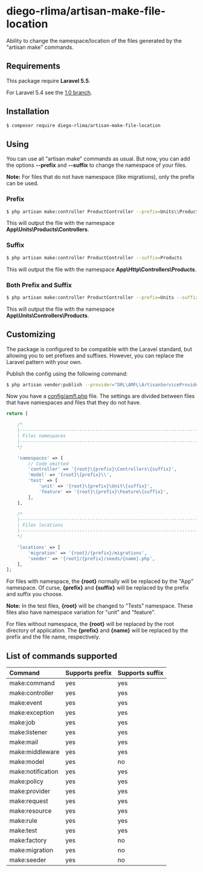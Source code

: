 # diego-rlima/artisan-make-file-location
Ability to change the namespace/location of the files generated by the \"artisan make\" commands.

## Requirements
This package require **Laravel 5.5**.

For Laravel 5.4 see the [1.0 branch](https://github.com/diego-rlima/artisan-make-file-location/tree/1.0).

## Installation
```bash
$ composer require diego-rlima/artisan-make-file-location
```

## Using
You can use all "artisan make" commands as usual. But now, you can add the options **--prefix** and **--suffix** to change the namespace of your files.

**Note:** For files that do not have namespace (like migrations), only the prefix can be used.

### Prefix
```bash
$ php artisan make:controller ProductController --prefix=Units\\Products\\Controllers
```

This will output the file with the namespace **App\Units\Products\Controllers**.

### Suffix
```bash
$ php artisan make:controller ProductController --suffix=Products
```

This will output the file with the namespace **App\Http\Controllers\Products**.

### Both Prefix and Suffix

```bash
$ php artisan make:controller ProductController --prefix=Units --suffix=Products
```
This will output the file with the namespace **App\Units\Controllers\Products**.


## Customizing
The package is configured to be compatible with the Laravel standard, but allowing you to set prefixes and suffixes. However, you can replace the Laravel pattern with your own.

Publish the config using the following command:
```bash
$ php artisan vendor:publish --provider="DRL\AMFL\ArtisanServiceProvider"
```

Now you have a [config/amfl.php](https://github.com/diego-rlima/artisan-make-file-location/blob/1.1/config/amfl.php) file.
The settings are divided between files that have namespaces and files that they do not have.

```php
return [

    /*
    |--------------------------------------------------------------------------
    | Files namespaces
    |--------------------------------------------------------------------------
    */

    'namespaces' => [
        // Code omitted
        'controller' => '{root}\{prefix}\Controllers\{suffix}',
        'model' => '{root}\{prefix}\\',
        'test' => [
            'unit' => '{root}\{prefix}\Unit\{suffix}',
            'feature' => '{root}\{prefix}\Feature\{suffix}',
        ],
    ],

    /*
    |--------------------------------------------------------------------------
    | Files locations
    |--------------------------------------------------------------------------
    */

    'locations' => [
        'migration' => '{root}/{prefix}/migrations',
        'seeder' => '{root}/{prefix}/seeds/{name}.php',
    ],
];
```

For files with namespace, the **{root}** normally will be replaced by the "App" namespace. Of curse, **{prefix}** and **{suffix}** will be replaced by the prefix and suffix you choose.

**Note:** In the test files, **{root}** will be changed to "Tests" namespace. These files also have namespace variation for "unit" and "feature".

For files without namespace, the **{root}** will be replaced by the root directory of application. The **{prefix}** and **{name}** will be replaced by the prefix and the file name, respectively.


## List of commands supported
Command             | Supports prefix | Supports suffix
:-------------------|:----------------|:----------------
make:command        | yes             | yes
make:controller     | yes             | yes
make:event          | yes             | yes
make:exception      | yes             | yes
make:job            | yes             | yes
make:listener       | yes             | yes
make:mail           | yes             | yes
make:middleware     | yes             | yes
make:model          | yes             | no
make:notification   | yes             | yes
make:policy         | yes             | yes
make:provider       | yes             | yes
make:request        | yes             | yes
make:resource       | yes             | yes
make:rule           | yes             | yes
make:test           | yes             | yes
make:factory        | yes             | no
make:migration      | yes             | no
make:seeder         | yes             | no
